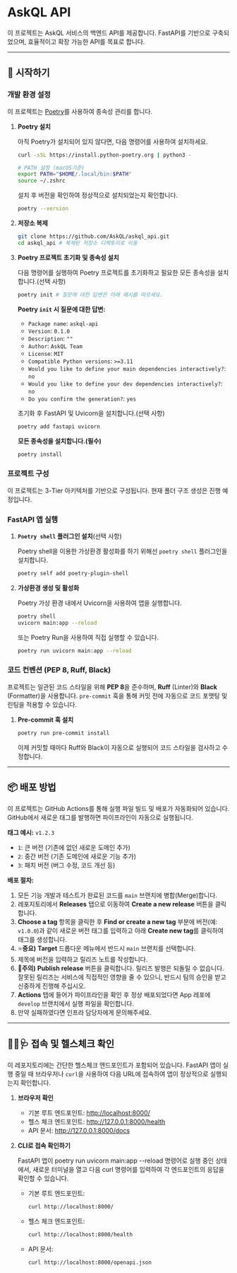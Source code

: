 # AskQL API

이 프로젝트는 AskQL 서비스의 백엔드 API를 제공합니다. FastAPI를 기반으로 구축되었으며, 효율적이고 확장 가능한 API를 목표로 합니다.

---

## 🚀 시작하기

### **개발 환경 설정**

이 프로젝트는 [Poetry](https://python-poetry.org/)를 사용하여 종속성 관리를 합니다.

1.  **Poetry 설치**

    아직 Poetry가 설치되어 있지 않다면, 다음 명령어를 사용하여 설치하세요.

    ```bash
    curl -sSL https://install.python-poetry.org | python3 -

    # PATH 설정 (macOS기준)
    export PATH="$HOME/.local/bin:$PATH"
    source ~/.zshrc
    ```

    설치 후 버전을 확인하여 정상적으로 설치되었는지 확인합니다.

    ```bash
    poetry --version
    ```

2.  **저장소 복제**

    ```bash
    git clone https://github.com/AskQL/askql_api.git
    cd askql_api # 복제된 저장소 디렉토리로 이동
    ```

3.  **Poetry 프로젝트 초기화 및 종속성 설치**

    다음 명령어를 실행하여 Poetry 프로젝트를 초기화하고 필요한 모든 종속성을 설치합니다.(선택 사항)

    ```bash
    poetry init # 질문에 대한 답변은 아래 예시를 따르세요.
    ```

    **Poetry `init` 시 질문에 대한 답변:**

    - `Package name`: `askql-api`
    - `Version`: `0.1.0`
    - `Description`: `""`
    - `Author`: `AskQL Team`
    - `License`: `MIT`
    - `Compatible Python versions`: `>=3.11`
    - `Would you like to define your main dependencies interactively?`: `no`
    - `Would you like to define your dev dependencies interactively?`: `no`
    - `Do you confirm the generation?`: `yes`

    초기화 후 FastAPI 및 Uvicorn을 설치합니다.(선택 사항)

    ```bash
    poetry add fastapi uvicorn
    ```

    **모든 종속성을 설치합니다.(필수)**

    ```bash
    poetry install
    ```

### **프로젝트 구성**

이 프로젝트는 3-Tier 아키텍처를 기반으로 구성됩니다. 현재 폴더 구조 생성은 진행 예정입니다.

### **FastAPI 앱 실행**

1. **`Poetry shell` 플러그인 설치**(선택 사항)

   Poetry shell을 이용한 가상환경 활성화를 하기 위해선 `poetry shell` 플러그인을 설치합니다.

   ```bash
   poetry self add poetry-plugin-shell
   ```

2. **가상환경 생성 및 활성화**

   Poetry 가상 환경 내에서 Uvicorn을 사용하여 앱을 실행합니다.

   ```bash
   poetry shell
   uvicorn main:app --reload
   ```

   또는 Poetry Run을 사용하여 직접 실행할 수 있습니다.

   ```bash
   poetry run uvicorn main:app --reload
   ```

### **코드 컨벤션 (PEP 8, Ruff, Black)**

프로젝트는 일관된 코드 스타일을 위해 **PEP 8**을 준수하며, **Ruff** (Linter)와 **Black** (Formatter)을 사용합니다. `pre-commit` 훅을 통해 커밋 전에 자동으로 코드 포맷팅 및 린팅을 적용할 수 있습니다.

1.  **Pre-commit 훅 설치**

    ```bash
    poetry run pre-commit install
    ```

    이제 커밋할 때마다 Ruff와 Black이 자동으로 실행되어 코드 스타일을 검사하고 수정합니다.

---

## 📦 배포 방법

이 프로젝트는 GitHub Actions를 통해 실행 파일 빌드 및 배포가 자동화되어 있습니다. GitHub에서 새로운 태그를 발행하면 파이프라인이 자동으로 실행됩니다.

**태그 예시:** `v1.2.3`

- `1`: 큰 버전 (기존에 없던 새로운 도메인 추가)
- `2`: 중간 버전 (기존 도메인에 새로운 기능 추가)
- `3`: 패치 버전 (버그 수정, 코드 개선 등)

**배포 절차:**

1.  모든 기능 개발과 테스트가 완료된 코드를 `main` 브랜치에 병합(Merge)합니다.
2.  레포지토리에서 **Releases** 탭으로 이동하여 **Create a new release** 버튼을 클릭합니다.
3.  **Choose a tag** 항목을 클릭한 후 **Find or create a new tag** 부분에 버전(예: `v1.0.0`)과 같이 새로운 버전 태그를 입력하고 아래 **Create new tag**를 클릭하여 태그를 생성합니다.
4.  ⭐**중요)** **Target** 드롭다운 메뉴에서 반드시 `main` 브랜치를 선택합니다.
5.  제목에 버전을 입력하고 릴리즈 노트를 작성합니다.
6.  🚨**주의)** **Publish release** 버튼을 클릭합니다.
    릴리즈 발행은 되돌릴 수 없습니다. 잘못된 릴리즈는 서비스에 직접적인 영향을 줄 수 있으니, 반드시 팀의 승인을 받고 신중하게 진행해 주십시오.
7.  **Actions** 탭에 들어가 파이프라인을 확인 후 정상 배포되었다면 App 레포에 `develop` 브랜치에서 실행 파일을 확인합니다.
8.  만약 실패하였다면 인프라 담당자에게 문의해주세요.

---

## 👨‍⚕️🩺 접속 및 헬스체크 확인

이 레포지토리에는 간단한 헬스체크 엔드포인트가 포함되어 있습니다. FastAPI 앱이 실행 중일 때 브라우저나 `curl`을 사용하여 다음 URL에 접속하여 앱이 정상적으로 실행되는지 확인합니다.

1. **브라우저 확인**

   - 기본 루트 엔드포인트: <http://localhost:8000/>
   - 헬스 체크 엔드포인트: <http://127.0.0.1:8000/health>
   - API 문서: <http://127.0.0.1:8000/docs>

2. **CLI로 접속 확인하기**

   FastAPI 앱이 poetry run uvicorn main:app --reload 명령어로 실행 중인 상태에서, 새로운 터미널을 열고 다음 curl 명령어를 입력하여 각 엔드포인트의 응답을 확인할 수 있습니다.

   - 기본 루트 엔드포인트:
     ```bash
     curl http://localhost:8000/
     ```
   - 헬스 체크 엔드포인트:
     ```bash
     curl http://localhost:8000/health
     ```
   - API 문서:
     ```bash
     curl http://localhost:8000/openapi.json
     ```
